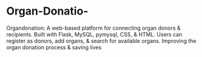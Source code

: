 # Organ-Donatio-
Organdonation: A web-based platform for connecting organ donors &amp; recipients. Built with Flask, MySQL, pymysql, CSS, &amp; HTML. Users can register as donors, add organs, &amp; search for available organs. Improving the organ donation process &amp; saving lives
